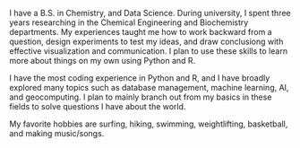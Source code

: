 I have a B.S. in Chemistry, and Data Science.
During university, I spent three years researching in the Chemical Engineering and Biochemistry departments. My experiences taught me how to work backward from a question, design experiments to test my ideas, and draw conclusiong with effective visualization and communication. I plan to use these skills to learn more about things on my own using Python and R.

I have the most coding experience in Python and R, and I have broadly explored many topics such as database management, machine learning, AI, and geocomputing. I plan to mainly branch out from my basics in these fields to solve questions I have about the world.

My favorite hobbies are surfing, hiking, swimming, weightlifting, basketball, and making music/songs.
